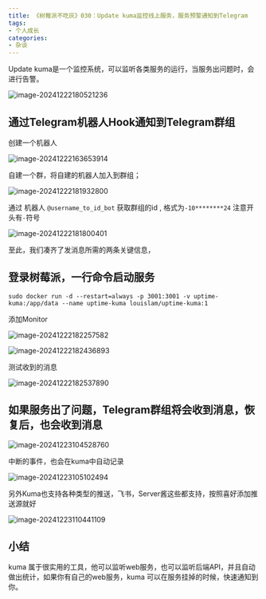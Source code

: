 ```yaml
---
title: 《树莓派不吃灰》030：Update kuma监控线上服务，服务预警通知到Telegram
tags:
- 个人成长
categories:
- 杂谈
---
```


Update kuma是一个监控系统，可以监听各类服务的运行，当服务出问题时，会进行告警。

![image-20241222180521236](https://cdn.fangyuanxiaozhan.com/assets/1734861933810S3C5mQYX.png)





## 通过Telegram机器人Hook通知到Telegram群组



创建一个机器人

![image-20241222163653914](https://cdn.fangyuanxiaozhan.com/assets/1734856620178tYd8neQc.png)

自建一个群，将自建的机器人加入到群组；

![image-20241222181932800](https://cdn.fangyuanxiaozhan.com/assets/1734862773875CTPyWb16.png)



通过 机器人 `@username_to_id_bot` 获取群组的id , 格式为`-10********24` 注意开头有`-`符号

![image-20241222181800401](https://cdn.fangyuanxiaozhan.com/assets/1734862682631hrjjcABS.png)





至此，我们凑齐了发消息所需的两条关键信息，





## 登录树莓派，一行命令启动服务

```
sudo docker run -d --restart=always -p 3001:3001 -v uptime-kuma:/app/data --name uptime-kuma louislam/uptime-kuma:1
```



添加Monitor



![image-20241222182257582](https://cdn.fangyuanxiaozhan.com/assets/1734862979206wDNwARBE.png)

![image-20241222182436893](https://cdn.fangyuanxiaozhan.com/assets/1734863078189bpKhH6Se.png)

测试收到的消息

![image-20241222182537890](https://cdn.fangyuanxiaozhan.com/assets/1734863139900SxmfhtkG.png)



## 如果服务出了问题，Telegram群组将会收到消息，恢复后，也会收到消息



![image-20241223104528760](https://cdn.fangyuanxiaozhan.com/assets/1734921930216ZeXWNXZ4.png)



中断的事件，也会在kuma中自动记录

![image-20241223105102494](https://cdn.fangyuanxiaozhan.com/assets/1734922263090NmJPSQ47.png)

另外Kuma也支持各种类型的推送，飞书，Server酱这些都支持，按照喜好添加推送源就好

![image-20241223110441109](https://cdn.fangyuanxiaozhan.com/assets/1734923081613CRsWdFZN.png)

## 小结

kuma 属于很实用的工具，他可以监听web服务，也可以监听后端API，并且自动做出统计，如果你有自己的web服务，kuma 可以在服务挂掉的时候，快速通知到你。
